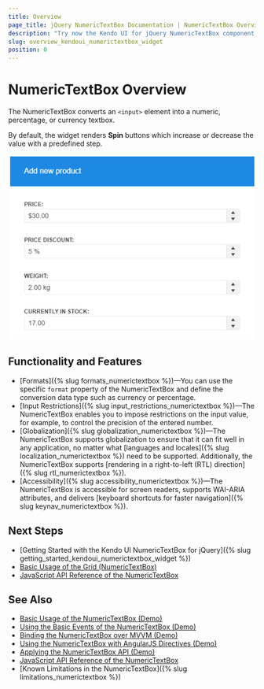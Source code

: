 ```yaml
---
title: Overview
page_title: jQuery NumericTextBox Documentation | NumericTextBox Overview
description: "Try now the Kendo UI for jQuery NumericTextBox component providing a number of the features such as styling options, formatting settings, and labels."
slug: overview_kendoui_numerictextbox_widget
position: 0
---
```


# NumericTextBox Overview

The NumericTextBox converts an `<input>` element into a numeric, percentage, or currency textbox.

By default, the widget renders **Spin** buttons which increase or decrease the value with a predefined step.

![Kendo UI for jQuery NumericTextBox Overview](numeric-overview.png)

## Functionality and Features

* [Formats]({% slug formats_numerictextbox %})&mdash;You can use the specific `format` property of the NumericTextBox and define the conversion data type such as currency or percentage.
* [Input Restrictions]({% slug input_restrictions_numerictextbox %})&mdash;The NumericTextBox enables you to impose restrictions on the input value, for example, to control the precision of the entered number.
* [Globalization]({% slug globalization_numerictextbox %})&mdash;The NumericTextBox supports globalization to ensure that it can fit well in any application, no matter what [languages and locales]({% slug localization_numerictextbox %}) need to be supported. Additionally, the NumericTextBox supports [rendering in a right-to-left (RTL) direction]({% slug rtl_numerictextbox %}).
* [Accessibility]({% slug accessibility_numerictextbox %})&mdash;The NumericTextBox is accessible for screen readers, supports WAI-ARIA attributes, and delivers [keyboard shortcuts for faster navigation]({% slug keynav_numerictextbox %}).

## Next Steps

* [Getting Started with the Kendo UI NumericTextBox for jQuery]({% slug getting_started_kendoui_numerictextbox_widget %})
* [Basic Usage of the Grid (NumericTextBox)](https://demos.telerik.com/kendo-ui/numerictextbox/index)
* [JavaScript API Reference of the NumericTextBox](/api/javascript/ui/numerictextbox)

## See Also

* [Basic Usage of the NumericTextBox (Demo)](https://demos.telerik.com/kendo-ui/numerictextbox/index)
* [Using the Basic Events of the NumericTextBox (Demo)](https://demos.telerik.com/kendo-ui/numerictextbox/events)
* [Binding the NumericTextBox over MVVM (Demo)](https://demos.telerik.com/kendo-ui/numerictextbox/mvvm)
* [Using the NumericTextBox with AngularJS Directives (Demo)](https://demos.telerik.com/kendo-ui/numerictextbox/angular)
* [Applying the NumericTextBox API (Demo)](https://demos.telerik.com/kendo-ui/numerictextbox/api)
* [JavaScript API Reference of the NumericTextBox](/api/javascript/ui/numerictextbox)
* [Known Limitations in the NumericTextBox]({% slug limitations_numerictextbox %})
